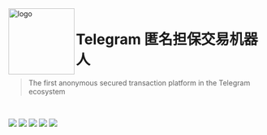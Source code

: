 <img src="https://cdn.jsdelivr.net/gh/GuaranteeBot/GuaranteeBot@main/logo.png" alt="logo" width="130" height="130" align="left" />

<h1>Telegram 匿名担保交易机器人</h1>

> The first anonymous secured transaction platform in the Telegram ecosystem

<br/>

[![](https://img.shields.io/github/license/GuaranteeBot/GuaranteeBot?color=green)]()
[![](https://img.shields.io/badge/language-%E7%AE%80%E4%BD%93%E4%B8%AD%E6%96%87-red.svg)]()
[![](https://img.shields.io/badge/Telegram群组-GuaranteePay&担保宝-blue.svg)](https://t.me/GuaranteeBots)
[![](https://img.shields.io/badge/Telegram通知频道-担保宝|TG匿名担保平台-blue.svg)](https://t.me/GuaranteePay)
[![](https://img.shields.io/badge/担保交易机器人-担保宝@GuaranteePayBot-blue.svg)](https://t.me/GuaranteePayBot)
